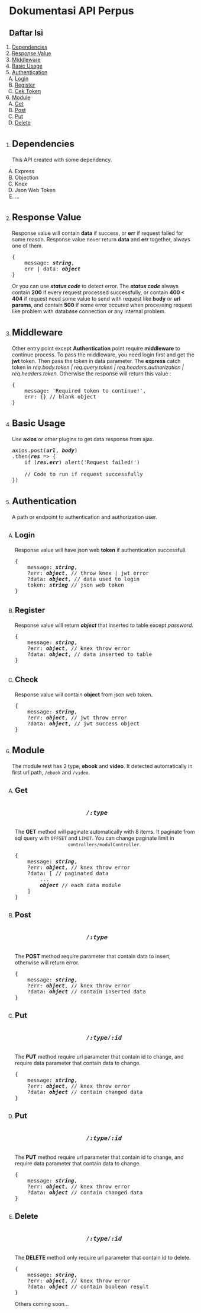 # Dokumentasi API Perpus

<h2>Daftar Isi</h2>
<ol style="margin-left: -1rem">
    <li><a href="#dependency">Dependencies</a></li>
    <li><a href="#response">Response Value</a></li>
    <li><a href="#middleware">Middleware</a></li>
    <li><a href="#basic">Basic Usage</a></li>
    <li><a href="#auth">Authentication</a>
        <ol style="margin-left: -1rem; list-style-type: upper-alpha">
            <li><a href="#login">Login</a></li>
            <li><a href="#register">Register</a></li>
            <li><a href="#check">Cek Token</a></li>
        </ol>
    </li>
    <li><a href="#module">Module</a>
        <ol style="margin-left: -1rem; list-style-type: upper-alpha">
            <li><a href="#moduleGet">Get</a></li>
            <li><a href="#modulePost">Post</a></li>
            <li><a href="#modulePut">Put</a></li>
            <li><a href="#moduleDelete">Delete</a></li>
        </ol>
    </li>
</ol>

<div style="width: 100%; margin: 2rem"></div>

<ol style="margin-left: -1rem;">
    <li id="dependency" style="margin-bottom: 2rem;">
        <h2 style="font-weight: bold; font-size: 1.5rem;">
            Dependencies
        </h2>
        <p>
            This API created with some dependency.
            <ol style="margin-left: -1rem; list-style-type: upper-alpha">
                <li>Express</li>
                <li>Objection</li>
                <li>Knex</li>
                <li>Json Web Token</li>
                <li>...</li>
            </ol>
        </p>
    </li>
    <li id="response" style="margin-bottom: 2rem;">
        <h2 style="font-weight: bold; font-size: 1.5rem;">
            Response Value
        </h2>
        <p>
            Response value will contain <b>data</b>
            if success, or <b>err</b> if request failed for
            some reason. Response value never return <b>data</b>
            and <b>err</b> together, always one of them.
        </p>
<pre>
{
    message: <b><i>string</i></b>,
    err | data: <b><i>object</i></b>
}
</pre>
        <p>
            Or you can use <b><i>status code</i></b> to
            detect error. The <b><i>status code</i></b>
            always contain <b>200</b> if every request
            processed successfully, or contain 
            <b>400 < 404</b> if request need some value to send
            with request like <b>body</b> or <b>url params</b>,
            and contain <b>500</b> if some error occured when
            processing request like problem with database
            connection or any internal problem.
        </p>
    </li>
    <li id="middleware" style="margin-bottom: 2rem;">
        <h2 style="font-weight: bold; font-size: 1.5rem;">
            Middleware
        </h2>
        <p>
            Other entry point except <b>Authentication</b> point
            require <b>middleware</b> to continue process.
            To pass the middleware, you need login first and
            get the <b>jwt</b> token. Then pass the token in
            data parameter. The <b>express</b> catch token
            in <i>req.body.token | req.query.token |
            req.headers.authorization | req.headers.token</i>.
            Otherwise the response will return this value :
<pre>
{
    message: 'Required token to continue!',
    err: {} // blank object
}
</pre>
        </p>
    </li>
    <li id="basic" style="margin-bottom: 2rem;">
        <h2 style="font-weight: bold; font-size: 1.5rem;">
            Basic Usage
        </h2>
        <p>
            Use <b>axios</b> or other plugins to get data
            response from ajax.
        </p>
<pre>
axios.post(<b><i>url</i></b>, <b><i>body</i></b>)
.then(<b><i>res</i></b> => {
    if (<b><i>res.err</i></b>) alert('Request failed!') <br>
    // Code to run if request successfully
})
</pre>
    </li>
    <li id="auth" style="margin-bottom: 2rem;">
        <h2 style="font-weight: bold; font-size: 1.5rem;">
            Authentication
        </h2>
        <p>
            A path or endpoint to authentication and authorization
            user.
        </p>
        <ol style="margin-left: -1rem; list-style-type: upper-alpha">
            <li id="login" style="margin-bottom: 2rem;">
                <h3 style="font-size: 1.25rem;">
                    Login
                </h3>
                <p>
                    Response value will have json web 
                    <b>token</b> if authentication successfull.
                </p>
<pre>
{
    message: <b><i>string</i></b>,
    ?err: <b><i>object</i></b>, // throw knex | jwt error
    ?data: <b><i>object</i></b>, // data used to login
    token: <b><i>string</i></b> // json web token
}
</pre>
            </li>
            <li id="register" style="margin-bottom: 2rem;">
                <h3 style="font-size: 1.25rem;">
                    Register
                </h3>
                <p>
                    Response value will return <b><i>object</i></b>
                    that inserted to table except <i>password</i>.
                </p>
<pre>
{
    message: <b><i>string</i></b>,
    ?err: <b><i>object</i></b>, // knex throw error
    ?data: <b><i>object</i></b>, // data inserted to table
}
</pre>
            </li>
            <li>
                <h3 style="font-size: 1.25rem;">
                    Check
                </h3>
                <p>
                    Response value will contain <b>object</b>
                    from json web token.
                </p>
<pre>
{
    message: <b><i>string</i></b>,
    ?err: <b><i>object</i></b>, // jwt throw error
    ?data: <b><i>object</i></b>, // jwt success object
}
</pre>
            </li>
        </ol>
    </li>
    <li id="module" style="margin-bottom: 2rem;">
        <h2 style="font-weight: bold; font-size: 1.5rem;">
            Module
        </h2>
        <p>
            The module rest has 2 type, <b>ebook</b> and
            <b>video</b>. It detected automatically in first
            url path, <code>/ebook</code> and <code>/video</code>.
        </p>
        <ol style="margin-left: -1rem; list-style-type: upper-alpha">
            <li id="moduleGet">
                <h3 style="font-size: 1.25rem;">
                    Get
                </h3>
                <code style="font-size: 1rem;">
                    /<b><i>:type</i></b>
                </code>
                <p>
                    The <b>GET</b> method will paginate automatically
                    with 8 items. It paginate from sql query with 
                    <code>OFFSET</code> and <code>LIMIT</code>.
                    You can change paginate limit in <code>
                    controllers/modulController</code>.
                </p>
<pre>
{
    message: <b><i>string</i></b>,
    ?err: <b><i>object</i></b>, // knex throw error
    ?data: [ // paginated data
        ...
        <b><i>object</i></b> // each data module
    ]
}
</pre>
            </li>
            <li id="modulePost">
                <h3 style="font-size: 1.25rem;">
                    Post
                </h3>
                <code style="font-size: 1rem;">
                    /<b><i>:type</i></b>
                </code>
                <p>
                    The <b>POST</b> method require parameter that
                    contain data to insert, otherwise will return
                    error.
                </p>
<pre>
{
    message: <b><i>string</i></b>,
    ?err: <b><i>object</i></b>, // knex throw error
    ?data: <b><i>object</i></b> // contain inserted data
}
</pre>
            </li>
            <li id="modulePut">
                <h3 style="font-size: 1.25rem;">
                    Put
                </h3>
                <code style="font-size: 1rem;">
                    /<b><i>:type</i></b>/<b><i>:id</i></b>
                </code>
                <p>
                    The <b>PUT</b> method require url parameter that
                    contain id to change, and require data
                    parameter that contain data to change.
                </p>
<pre>
{
    message: <b><i>string</i></b>,
    ?err: <b><i>object</i></b>, // knex throw error
    ?data: <b><i>object</i></b> // contain changed data
}
</pre>
            </li>
            <li id="modulePut">
                <h3 style="font-size: 1.25rem;">
                    Put
                </h3>
                <code style="font-size: 1rem;">
                    /<b><i>:type</i></b>/<b><i>:id</i></b>
                </code>
                <p>
                    The <b>PUT</b> method require url parameter that
                    contain id to change, and require data
                    parameter that contain data to change.
                </p>
<pre>
{
    message: <b><i>string</i></b>,
    ?err: <b><i>object</i></b>, // knex throw error
    ?data: <b><i>object</i></b> // contain changed data
}
</pre>
            </li>
            <li id="moduleDelete">
                <h3 style="font-size: 1.25rem;">
                    Delete
                </h3>
                <code style="font-size: 1rem;">
                    /<b><i>:type</i></b>/<b><i>:id</i></b>
                </code>
                <p>
                    The <b>DELETE</b> method only require url parameter that
                    contain id to delete.
                </p>
<pre>
{
    message: <b><i>string</i></b>,
    ?err: <b><i>object</i></b>, // knex throw error
    ?data: <b><i>object</i></b> // contain boolean result
}
</pre>
            </li>
        <ol>
    </li>
</ol>
Others coming soon...